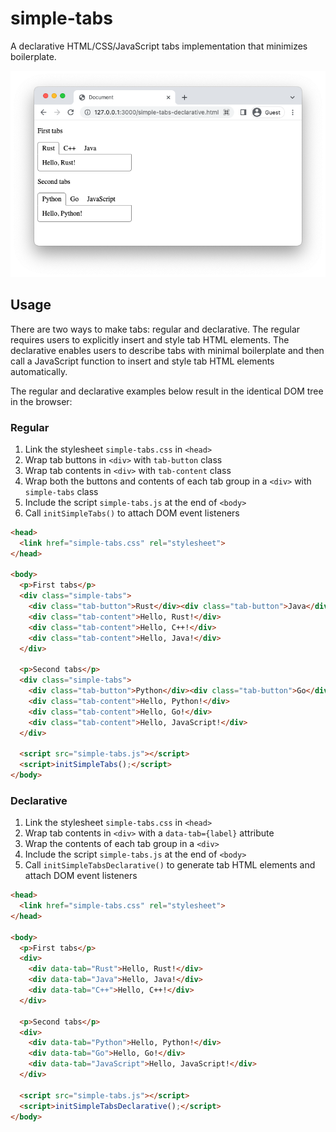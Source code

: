 # simple-tabs

A declarative HTML/CSS/JavaScript tabs implementation that minimizes boilerplate.

![Screenshot](images/screenshot.png)

## Usage

There are two ways to make tabs: regular and declarative. The regular requires users to explicitly insert and style tab HTML elements. The declarative enables users to describe tabs with minimal boilerplate and then call a JavaScript function to insert and style tab HTML elements automatically.

The regular and declarative examples below result in the identical DOM tree in the browser:

### Regular

1. Link the stylesheet `simple-tabs.css` in `<head>`
2. Wrap tab buttons in `<div>` with `tab-button` class
3. Wrap tab contents in `<div>` with `tab-content` class
4. Wrap both the buttons and contents of each tab group in a `<div>` with `simple-tabs` class
5. Include the script `simple-tabs.js` at the end of `<body>`
6. Call `initSimpleTabs()` to attach DOM event listeners

```html
<head>
  <link href="simple-tabs.css" rel="stylesheet">
</head>

<body>
  <p>First tabs</p>
  <div class="simple-tabs">
    <div class="tab-button">Rust</div><div class="tab-button">Java</div><div class="tab-button">C++</div>
    <div class="tab-content">Hello, Rust!</div>
    <div class="tab-content">Hello, C++!</div>
    <div class="tab-content">Hello, Java!</div>
  </div>

  <p>Second tabs</p>
  <div class="simple-tabs">
    <div class="tab-button">Python</div><div class="tab-button">Go</div><div class="tab-button">JavaScript</div>
    <div class="tab-content">Hello, Python!</div>
    <div class="tab-content">Hello, Go!</div>
    <div class="tab-content">Hello, JavaScript!</div>
  </div>

  <script src="simple-tabs.js"></script>
  <script>initSimpleTabs();</script>
</body>
```

### Declarative

1. Link the stylesheet `simple-tabs.css` in `<head>`
2. Wrap tab contents in `<div>` with a `data-tab={label}` attribute 
3. Wrap the contents of each tab group in a `<div>`
4. Include the script `simple-tabs.js` at the end of `<body>`
5. Call `initSimpleTabsDeclarative()` to generate tab HTML elements and attach DOM event listeners

```html
<head>
  <link href="simple-tabs.css" rel="stylesheet">
</head>

<body>
  <p>First tabs</p>
  <div>
    <div data-tab="Rust">Hello, Rust!</div>
    <div data-tab="Java">Hello, Java!</div>
    <div data-tab="C++">Hello, C++!</div>
  </div>

  <p>Second tabs</p>
  <div>
    <div data-tab="Python">Hello, Python!</div>
    <div data-tab="Go">Hello, Go!</div>
    <div data-tab="JavaScript">Hello, JavaScript!</div>
  </div>

  <script src="simple-tabs.js"></script>
  <script>initSimpleTabsDeclarative();</script>
</body>
```